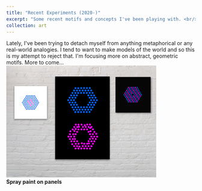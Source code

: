 ```yaml
---
title: "Recent Experiments (2020-)"
excerpt: "Some recent motifs and concepts I've been playing with. <br/><i>Spray paint on wood panels</i><br/><img src='/images/art.png' width='400px%'>"
collection: art
---
```


Lately, I've been trying to detach myself from anything metaphorical or any real-world analogies. 
I tend to want to make models of the world and so this is my attempt to reject that. 
I'm focusing more on abstract, geometric motifs. 
More to come...
<img src='/images/art.png' width='400px%'><br/>
<b>Spray paint on panels</b>